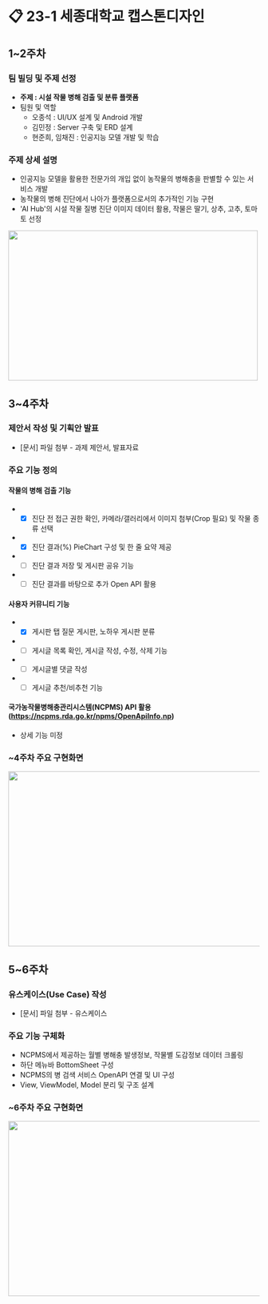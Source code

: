 # 📋 23-1 세종대학교 캡스톤디자인

## 1~2주차
### 팀 빌딩 및 주제 선정
* **주제 : 시설 작물 병해 검출 및 분류 플랫폼**    
* 팀원 및 역할
  * 오종석 : UI/UX 설계 및 Android 개발
  * 김민정 : Server 구축 및 ERD 설계
  * 현준희, 임채진 : 인공지능 모델 개발 및 학습
### 주제 상세 설명   
* 인공지능 모델을 활용한 전문가의 개입 없이 농작물의 병해충을 판별할 수 있는 서비스 개발
* 농작물의 병해 진단에서 나아가 플랫폼으로서의 추가적인 기능 구현
* 'AI Hub'의 시설 작물 질병 진단 이미지 데이터 활용, 작물은 딸기, 상추, 고추, 토마토 선정   
<img src="https://user-images.githubusercontent.com/98886487/227699209-9b3a2d70-d4d7-4d48-b6f8-00a54f96113b.png" width="500" height="300" /> 

## 3~4주차
### 제안서 작성 및 기획안 발표   
* [문서] 파일 첨부 - 과제 제안서, 발표자료
### 주요 기능 정의
#### 작물의 병해 검출 기능   
* - [x] 진단 전 접근 권한 확인, 카메라/갤러리에서 이미지 첨부(Crop 필요) 및 작물 종류 선택
* - [x] 진단 결과(%) PieChart 구성 및 한 줄 요약 제공
* - [ ] 진단 결과 저장 및 게시판 공유 기능
* - [ ] 진단 결과를 바탕으로 추가 Open API 활용

#### 사용자 커뮤니티 기능
* - [x] 게시판 탭 질문 게시판, 노하우 게시판 분류
* - [ ] 게시글 목록 확인, 게시글 작성, 수정, 삭제 기능
* - [ ] 게시글별 댓글 작성
* - [ ] 게시글 추천/비추천 기능

#### 국가농작물병해충관리시스템(NCPMS) API 활용 (https://ncpms.rda.go.kr/npms/OpenApiInfo.np)
* 상세 기능 미정

### ~4주차 주요 구현화면
<img src="https://user-images.githubusercontent.com/98886487/230277439-3366642f-f2b7-4bae-a2fe-5408d2e599be.png" width="700" height="350" /> 

## 5~6주차
### 유스케이스(Use Case) 작성
* [문서] 파일 첨부 - 유스케이스

### 주요 기능 구체화
* NCPMS에서 제공하는 월별 병해충 발생정보, 작물별 도감정보 데이터 크롤링
* 하단 메뉴바 BottomSheet 구성
* NCPMS의 병 검색 서비스 OpenAPI 연결 및 UI 구성
* View, ViewModel, Model 분리 및 구조 설계

### ~6주차 주요 구현화면
<img src="https://user-images.githubusercontent.com/98886487/230278323-508615ca-3cad-4899-a0af-ae687242b83a.png" width="700" height="350" /> 

